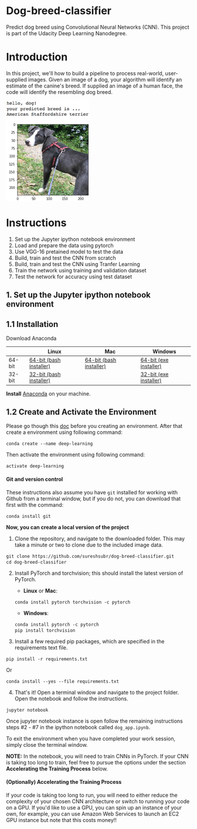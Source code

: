 [//]: # (Image References)

[image1]: ./images/sample_dog_output.png "Sample Output"

# Dog-breed-classifier
Predict dog breed using Convolutional Neural Networks (CNN).  This project is part of the Udacity Deep Learning Nanodegree.

# Introduction
In this project, we'll how to build a pipeline to process real-world, user-supplied images. Given an image of a dog, your algorithm will identify an estimate of the canine's breed. If supplied an image of a human face, the code will identify the resembling dog breed. 

![Sample Output][image1]

# Instructions

1. Set up the Jupyter ipython notebook environment
2. Load and prepare the data using pytorch
3. Use VGG-16 pretained model to test the data
4. Build, train and test the CNN from scratch
5. Build, train and test the CNN using Tranfer Learning
6. Train the network using training and validation dataset
7. Test the network for accuracy using test dataset

## 1. Set up the Jupyter ipython notebook environment
## 1.1 Installation

Download Anaconda

|        | Linux | Mac | Windows | 
|--------|-------|-----|---------|
| 64-bit | [64-bit (bash installer)][lin64] | [64-bit (bash installer)][mac64] | [64-bit (exe installer)][win64]
| 32-bit | [32-bit (bash installer)][lin32] |  | [32-bit (exe installer)][win32]

[win64]: https://repo.anaconda.com/archive/Anaconda3-2018.12-Windows-x86_64.exe
[win32]: https://repo.anaconda.com/archive/Anaconda3-2018.12-Windows-x86.exe
[mac64]: https://repo.anaconda.com/archive/Anaconda3-2018.12-MacOSX-x86_64.sh
[lin64]: https://repo.anaconda.com/archive/Anaconda3-2018.12-Linux-x86_64.sh
[lin32]: https://repo.anaconda.com/archive/Anaconda3-2018.12-Linux-x86.sh

**Install** [Anaconda](https://docs.anaconda.com/anaconda/install/) on your machine. 

## 1.2 Create and Activate the Environment

Please go though this [doc](https://conda.io/projects/conda/en/latest/user-guide/tasks/manage-environments.html) before you creating an environment.
After that create a environment using following command:

```
conda create --name deep-learning
```

Then activate the environment using following command:

```
activate deep-learning
```

#### Git and version control
These instructions also assume you have `git` installed for working with Github from a terminal window, but if you do not, you can download that first with the command:
```
conda install git
```

**Now, you can create a local version of the project**

1. Clone the repository, and navigate to the downloaded folder. This may take a minute or two to clone due to the included image data.
```
git clone https://github.com/sureshsubr/dog-breed-classifier.git
cd dog-breed-classifier
```

2. Install PyTorch and torchvision; this should install the latest version of PyTorch.
	
	- __Linux__ or __Mac__: 
	```
	conda install pytorch torchvision -c pytorch 
	```
	- __Windows__: 
	```
	conda install pytorch -c pytorch
	pip install torchvision
	```

3. Install a few required pip packages, which are specified in the requirements text file.
```
pip install -r requirements.txt
```
Or
```
conda install --yes --file requirements.txt
```

4. That's it! Open a terminal window and navigate to the project folder. Open the notebook and follow the instructions.
```
jupyter notebook
```

Once jupyter notebook instance is open follow the remaining instructions steps #2 - #7 in the ipython notebook called `dog_app.ipynb`.

To exit the environment when you have completed your work session, simply close the terminal window.

__NOTE:__ In the notebook, you will need to train CNNs in PyTorch.  If your CNN is taking too long to train, feel free to pursue the options under the section __Accelerating the Training Process__ below.



#### (Optionally) Accelerating the Training Process 

If your code is taking too long to run, you will need to either reduce the complexity of your chosen CNN architecture or switch to running your code on a GPU.  If you'd like to use a GPU, you can spin up an instance of your own, for example, you can use Amazon Web Services to launch an EC2 GPU instance but note that this costs money!!

